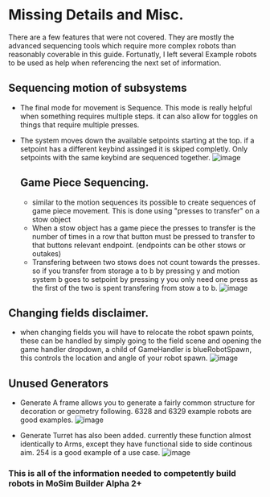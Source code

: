 # Missing Details and Misc.

There are a few features that were not covered. They are mostly the advanced sequencing tools which require more complex robots than reasonably coverable in this guide. Fortunatly, I left several Example robots to be used 
as help when referencing the next set of information.

## Sequencing motion of subsystems
* The final mode for movement is Sequence. This mode is really helpful when something requires multiple steps. it can also allow for toggles on things that require multiple presses.
* The system moves down the available setpoints starting at the top. if a setpoint has a different keybind assinged it is skiped completly. Only setpoints with the same keybind are sequenced together.
![image](https://github.com/user-attachments/assets/778e12c5-9108-40d7-964c-11ff46e0344b)



  ## Game Piece Sequencing.
  * similar to the motion sequences its possible to create sequences of game piece movement. This is done using "presses to transfer" on a stow object
  * When a stow object has a game piece the presses to transfer is the number of times in a row that button must be pressed to transfer to that buttons relevant endpoint. (endpoints can be other stows or outakes)
  * Transfering between two stows does not count towards the presses. so if you transfer from storage a to b by pressing y and motion system b goes to setpoint by pressing y you only need one press as the first of the two is spent transfering from stow a to b.
![image](https://github.com/user-attachments/assets/50e50902-d79a-49fe-b98d-7cbdfa051531)

## Changing fields disclaimer.

* when changing fields you will have to relocate the robot spawn points, these can be handled by simply going to the field scene and opening the game handler dropdown, a child of GameHandler is blueRobotSpawn, this controls the location and angle of your robot spawn.
![image](https://github.com/user-attachments/assets/e5baff41-a3c7-49ce-a7c5-5c2e47b3ad5d)


## Unused Generators
* Generate A frame allows you to generate a fairly common structure for decoration or geometry following. 6328 and 6329 example  robots are good examples.
![image](https://github.com/user-attachments/assets/0884e4f9-9a8e-4d7b-9e97-2e86f4d7ba26)

* Generate Turret has also been added. currently these function almost identically to Arms, except they have functional side to side continous aim. 254 is a good example of a use case.
![image](https://github.com/user-attachments/assets/5f51a851-1d1a-4555-9a5b-63575a6bcb6d)


### This is all of the information needed to competently build robots in MoSim Builder Alpha 2+
 
